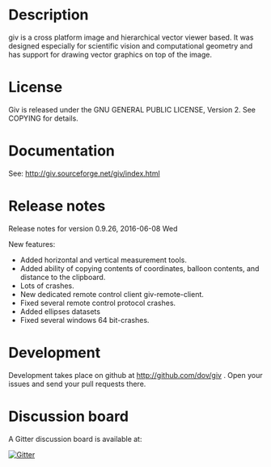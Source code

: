 # Description

giv is a cross platform image and hierarchical vector viewer based. It was designed especially for scientific vision and computational geometry and has support for drawing vector graphics on top of the image. 

# License

Giv is released under the GNU GENERAL PUBLIC LICENSE, Version 2. See COPYING for details.

# Documentation

See: http://giv.sourceforge.net/giv/index.html

# Release notes

Release notes for version 0.9.26, 2016-06-08 Wed

New features:

* Added horizontal and vertical measurement tools.
* Added ability of copying contents of coordinates, balloon contents, and distance to the clipboard.
* Lots of crashes.
* New dedicated remote control client giv-remote-client.
* Fixed several remote control protocol crashes.
* Added ellipses datasets
* Fixed several windows 64 bit-crashes.

# Development

Development takes place on github at http://github.com/dov/giv . Open your issues and send your pull requests there.

# Discussion board

A Gitter discussion board is available at:

[![Gitter](https://badges.gitter.im/dov/giv.svg)](https://gitter.im/dov/giv?utm_source=badge&utm_medium=badge&utm_campaign=pr-badge)




